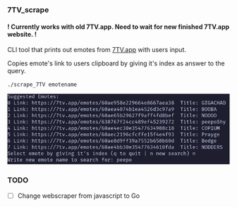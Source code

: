 ### 7TV_scrape


#### ! Currently works with old 7TV.app. Need to wait for new finished 7TV.app website. !

CLI tool that prints out emotes from [7TV.app](https://7tv.app/) with users input.

Copies emote's link to users clipboard by giving it's index as answer to the query.

```
./scrape_7TV emotename
```

![Example picture of usage in CLI](assets/example_usage.png)

### TODO
- [ ] Change webscraper from javascript to Go
